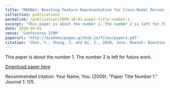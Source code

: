 ```yaml
---
title: "MAENet: Boosting Feature Representation for Cross-Modal Person Re-Identification with Pairwise Supervision"
collection: publications
permalink: /publication/2009-10-01-paper-title-number-1
excerpt: 'This paper is about the number 1. The number 2 is left for future work.'
date: 2020-06-01
venue: 'Conference ICMR'
paperurl: 'http://academicpages.github.io/files/paper1.pdf'
citation: 'Chen, Y., Zhang, S. and Qi, Z., 2020, June. Maenet: Boosting feature representation for cross-modal person re-identification with pairwise supervision. In Proceedings of the 2020 International Conference on Multimedia Retrieval (pp. 442-449).'
---
```

This paper is about the number 1. The number 2 is left for future work.

[Download paper here](http://academicpages.github.io/files/paper1.pdf)

Recommended citation: Your Name, You. (2009). "Paper Title Number 1." <i>Journal 1</i>. 1(1).